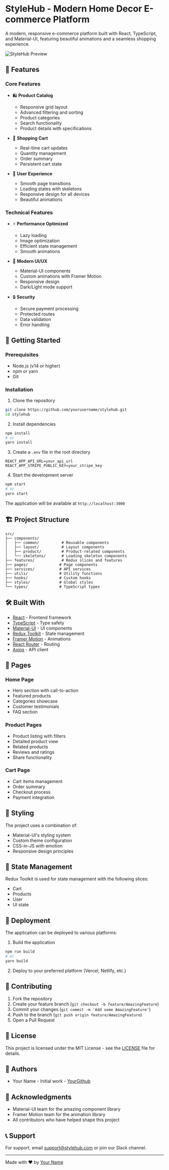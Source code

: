 # StyleHub - Modern Home Decor E-commerce Platform

A modern, responsive e-commerce platform built with React, TypeScript, and Material-UI, featuring beautiful animations and a seamless shopping experience.

![StyleHub Preview](https://via.placeholder.com/800x400?text=StyleHub+Preview)

## 🌟 Features

### Core Features
- 🛍️ **Product Catalog**
  - Responsive grid layout
  - Advanced filtering and sorting
  - Product categories
  - Search functionality
  - Product details with specifications

- 🛒 **Shopping Cart**
  - Real-time cart updates
  - Quantity management
  - Order summary
  - Persistent cart state

- 👤 **User Experience**
  - Smooth page transitions
  - Loading states with skeletons
  - Responsive design for all devices
  - Beautiful animations

### Technical Features
- ⚡ **Performance Optimized**
  - Lazy loading
  - Image optimization
  - Efficient state management
  - Smooth animations

- 🎨 **Modern UI/UX**
  - Material-UI components
  - Custom animations with Framer Motion
  - Responsive design
  - Dark/Light mode support

- 🔒 **Security**
  - Secure payment processing
  - Protected routes
  - Data validation
  - Error handling

## 🚀 Getting Started

### Prerequisites
- Node.js (v14 or higher)
- npm or yarn
- Git

### Installation

1. Clone the repository
```bash
git clone https://github.com/yourusername/stylehub.git
cd stylehub
```

2. Install dependencies
```bash
npm install
# or
yarn install
```

3. Create a `.env` file in the root directory
```env
REACT_APP_API_URL=your_api_url
REACT_APP_STRIPE_PUBLIC_KEY=your_stripe_key
```

4. Start the development server
```bash
npm start
# or
yarn start
```

The application will be available at `http://localhost:3000`

## 🏗️ Project Structure

```
src/
├── components/
│   ├── common/          # Reusable components
│   ├── layout/          # Layout components
│   ├── product/         # Product-related components
│   └── skeletons/       # Loading skeleton components
├── features/            # Redux slices and features
├── pages/              # Page components
├── services/           # API services
├── utils/              # Utility functions
├── hooks/              # Custom hooks
├── styles/             # Global styles
└── types/              # TypeScript types
```

## 🛠️ Built With

- [React](https://reactjs.org/) - Frontend framework
- [TypeScript](https://www.typescriptlang.org/) - Type safety
- [Material-UI](https://mui.com/) - UI components
- [Redux Toolkit](https://redux-toolkit.js.org/) - State management
- [Framer Motion](https://www.framer.com/motion/) - Animations
- [React Router](https://reactrouter.com/) - Routing
- [Axios](https://axios-http.com/) - API client

## 📱 Pages

### Home Page
- Hero section with call-to-action
- Featured products
- Categories showcase
- Customer testimonials
- FAQ section

### Product Pages
- Product listing with filters
- Detailed product view
- Related products
- Reviews and ratings
- Share functionality

### Cart Page
- Cart items management
- Order summary
- Checkout process
- Payment integration

## 🎨 Styling

The project uses a combination of:
- Material-UI's styling system
- Custom theme configuration
- CSS-in-JS with emotion
- Responsive design principles

## 🔄 State Management

Redux Toolkit is used for state management with the following slices:
- Cart
- Products
- User
- UI state

## 🚀 Deployment

The application can be deployed to various platforms:

1. Build the application
```bash
npm run build
# or
yarn build
```

2. Deploy to your preferred platform (Vercel, Netlify, etc.)

## 📝 Contributing

1. Fork the repository
2. Create your feature branch (`git checkout -b feature/AmazingFeature`)
3. Commit your changes (`git commit -m 'Add some AmazingFeature'`)
4. Push to the branch (`git push origin feature/AmazingFeature`)
5. Open a Pull Request

## 📄 License

This project is licensed under the MIT License - see the [LICENSE](LICENSE) file for details.

## 👥 Authors

- Your Name - Initial work - [YourGithub](https://github.com/salatech)

## 🙏 Acknowledgments

- Material-UI team for the amazing component library
- Framer Motion team for the animation library
- All contributors who have helped shape this project

## 📞 Support

For support, email support@stylehub.com or join our Slack channel.

---

Made with ❤️ by [Your Name](https://github.com/salatech)
